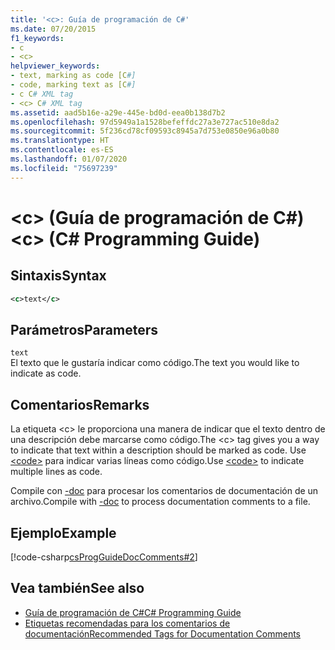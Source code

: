 ```yaml
---
title: '<c>: Guía de programación de C#'
ms.date: 07/20/2015
f1_keywords:
- c
- <c>
helpviewer_keywords:
- text, marking as code [C#]
- code, marking text as [C#]
- c C# XML tag
- <c> C# XML tag
ms.assetid: aad5b16e-a29e-445e-bd0d-eea0b138d7b2
ms.openlocfilehash: 97d5949a1a1528befeffdc27a3e727ac510e8da2
ms.sourcegitcommit: 5f236cd78cf09593c8945a7d753e0850e96a0b80
ms.translationtype: HT
ms.contentlocale: es-ES
ms.lasthandoff: 01/07/2020
ms.locfileid: "75697239"
---
```

# <a name="c-c-programming-guide"></a><span data-ttu-id="5a4aa-102">\<c> (Guía de programación de C#)</span><span class="sxs-lookup"><span data-stu-id="5a4aa-102">\<c> (C# Programming Guide)</span></span>
## <a name="syntax"></a><span data-ttu-id="5a4aa-103">Sintaxis</span><span class="sxs-lookup"><span data-stu-id="5a4aa-103">Syntax</span></span>  
  
```xml  
<c>text</c>  
```  
  
## <a name="parameters"></a><span data-ttu-id="5a4aa-104">Parámetros</span><span class="sxs-lookup"><span data-stu-id="5a4aa-104">Parameters</span></span>  
 `text`  
 <span data-ttu-id="5a4aa-105">El texto que le gustaría indicar como código.</span><span class="sxs-lookup"><span data-stu-id="5a4aa-105">The text you would like to indicate as code.</span></span>  
  
## <a name="remarks"></a><span data-ttu-id="5a4aa-106">Comentarios</span><span class="sxs-lookup"><span data-stu-id="5a4aa-106">Remarks</span></span>  
 <span data-ttu-id="5a4aa-107">La etiqueta \<c> le proporciona una manera de indicar que el texto dentro de una descripción debe marcarse como código.</span><span class="sxs-lookup"><span data-stu-id="5a4aa-107">The \<c> tag gives you a way to indicate that text within a description should be marked as code.</span></span> <span data-ttu-id="5a4aa-108">Use [\<code>](./code.md) para indicar varias líneas como código.</span><span class="sxs-lookup"><span data-stu-id="5a4aa-108">Use [\<code>](./code.md) to indicate multiple lines as code.</span></span>  
  
 <span data-ttu-id="5a4aa-109">Compile con [-doc](../../language-reference/compiler-options/doc-compiler-option.md) para procesar los comentarios de documentación de un archivo.</span><span class="sxs-lookup"><span data-stu-id="5a4aa-109">Compile with [-doc](../../language-reference/compiler-options/doc-compiler-option.md) to process documentation comments to a file.</span></span>  
  
## <a name="example"></a><span data-ttu-id="5a4aa-110">Ejemplo</span><span class="sxs-lookup"><span data-stu-id="5a4aa-110">Example</span></span>  
 [!code-csharp[csProgGuideDocComments#2](~/samples/snippets/csharp/VS_Snippets_VBCSharp/csProgGuideDocComments/CS/DocComments.cs#2)]  
  
## <a name="see-also"></a><span data-ttu-id="5a4aa-111">Vea también</span><span class="sxs-lookup"><span data-stu-id="5a4aa-111">See also</span></span>

- [<span data-ttu-id="5a4aa-112">Guía de programación de C#</span><span class="sxs-lookup"><span data-stu-id="5a4aa-112">C# Programming Guide</span></span>](../index.md)
- [<span data-ttu-id="5a4aa-113">Etiquetas recomendadas para los comentarios de documentación</span><span class="sxs-lookup"><span data-stu-id="5a4aa-113">Recommended Tags for Documentation Comments</span></span>](./recommended-tags-for-documentation-comments.md)
